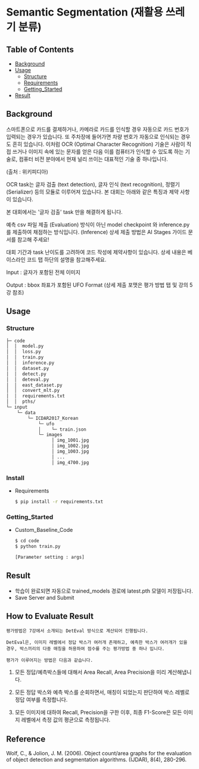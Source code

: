 # Semantic Segmentation (재활용 쓰레기 분류)

## Table of Contents

- [Background](#background)
- [Usage](#usage)
  - [Structure](#Structure)
  - [Requirements](#install)
  - [Getting_Started](#Getting_Started)
- [Result](#Result)

## Background

스마트폰으로 카드를 결제하거나, 카메라로 카드를 인식할 경우 자동으로 카드 번호가 입력되는 경우가 있습니다. 또 주차장에 들어가면 차량 번호가 자동으로 인식되는 경우도 흔히 있습니다. 이처럼 OCR (Optimal Character Recognition) 기술은 사람이 직접 쓰거나 이미지 속에 있는 문자를 얻은 다음 이를 컴퓨터가 인식할 수 있도록 하는 기술로, 컴퓨터 비전 분야에서 현재 널리 쓰이는 대표적인 기술 중 하나입니다.


(출처 : 위키피디아)

OCR task는 글자 검출 (text detection), 글자 인식 (text recognition), 정렬기 (Serializer) 등의 모듈로 이루어져 있습니다. 본 대회는 아래와 같은 특징과 제약 사항이 있습니다.

본 대회에서는 '글자 검출' task 만을 해결하게 됩니다.

예측 csv 파일 제출 (Evaluation) 방식이 아닌 model checkpoint 와 inference.py 를 제출하여 채점하는 방식입니다. (Inference) 상세 제출 방법은 AI Stages 가이드 문서를 참고해 주세요!

대회 기간과 task 난이도를 고려하여 코드 작성에 제약사항이 있습니다. 상세 내용은 베이스라인 코드 탭 하단의 설명을 참고해주세요.

Input : 글자가 포함된 전체 이미지

Output : bbox 좌표가 포함된 UFO Format (상세 제출 포맷은 평가 방법 탭 및 강의 5강 참조)

## Usage
### Structure
```sh
├─ code
│  │  model.py
│  │  loss.py
│  │  train.py
│  │  inference.py
│  │  dataset.py
│  │  detect.py
│  │  deteval.py
│  │  east_dataset.py
│  │  convert_mlt.py
│  │  requirements.txt
│  │  pths/
└─ input
    └─ data
        └─ ICDAR2017_Korean
            └─ ufo
            │    └─ train.json
            └─ images
                 │ img_1001.jpg
                 │ img_1002.jpg
                 │ img_1003.jpg
                 │ ...
                 │ img_4700.jpg
```
### Install

- Requirements

    ```sh
    $ pip install -r requirements.txt
    ```

### Getting_Started

- Custom_Baseline_Code

    ```sh
    $ cd code
    $ python train.py

    [Parameter setting : args]
    ```




## Result

- 학습이 완료되면 자동으로 trained_models 경로에 latest.pth 모델이 저장됩니다.
- Save Server and Submit


## How to Evaluate Result

```
평가방법은 7강에서 소개되는 DetEval 방식으로 계산되어 진행됩니다.

DetEval은, 이미지 레벨에서 정답 박스가 여러개 존재하고, 예측한 박스가 여러개가 있을 경우, 박스끼리의 다중 매칭을 허용하여 점수를 주는 평가방법 중 하나 입니다.

평가가 이루어지는 방법은 다음과 같습니다.
```

1) 모든 정답/예측박스들에 대해서 Area Recall, Area Precision을 미리 계산해냅니다.

2) 모든 정답 박스와 예측 박스를 순회하면서, 매칭이 되었는지 판단하여 박스 레벨로 정답 여부를 측정합니다.

3) 모든 이미지에 대하여 Recall, Precision을 구한 이후, 최종 F1-Score은 모든 이미지 레벨에서 측정 값의 평균으로 측정됩니다.


## Reference

Wolf, C., & Jolion, J. M. (2006). Object count/area graphs for the evaluation of object detection and segmentation algorithms. (IJDAR), 8(4), 280-296.